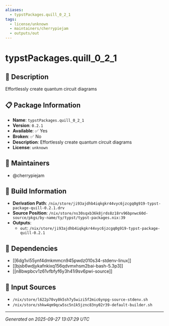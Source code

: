 ```yaml
---
aliases:
  - typstPackages.quill_0_2_1
tags:
  - license/unknown
  - maintainers/cherrypiejam
  - outputs/out
---
```


# typstPackages.quill_0_2_1

## 📝 Description

Effortlessly create quantum circuit diagrams

## 📋 Package Information

- **Name**: `typstPackages.quill_0_2_1`
- **Version**: `0.2.1`
- **Available**: ✅ Yes
- **Broken**: ✅ No
- **Description**: Effortlessly create quantum circuit diagrams
- **License**: `unknown`
## 👥 Maintainers

- @cherrypiejam


## 🔧 Build Information

- **Derivation Path**: `/nix/store/ji93ajdhb4iqkgkr44vyc6jzcgq0g919-typst-package-quill-0.2.1.drv`
- **Source Position**: `/nix/store/ns30sqxb36k8jrds8z18rv96bpnwc60d-source/pkgs/by-name/ty/typst/typst-packages.nix:39`
- **Outputs**:
  - `out`:  `/nix/store/ji93ajdhb4iqkgkr44vyc6jzcgq0g919-typst-package-quill-0.2.1`

## 🔗 Dependencies

- [[6dg1vi55ynf4dmkmmcn945pwdz010s34-stdenv-linux]]
- [[bjsb6wdjykafnkixq156qdvmxhsm2bai-bash-5.3p3]]
- [[n8bwpbcv1z61vfbfyf6y3h41i9sv6pwi-source]]

## 📁 Input Sources

- `/nix/store/l622p70vy8k5sh7y5wizi5f2mic6ynpg-source-stdenv.sh`
- `/nix/store/shkw4qm9qcw5sc5n1k5jznc83ny02r39-default-builder.sh`

---
*Generated on 2025-09-27 13:07:29 UTC*
